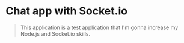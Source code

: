 # Chat app with Socket.io
> This application is a test application that I'm gonna increase my Node.js and Socket.io skills.
